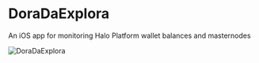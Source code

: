 # DoraDaExplora
An iOS app for monitoring Halo Platform wallet balances and masternodes

![DoraDaExplora](https://github.com/Henc313/DoraDaExplora/blob/master/DoraGIFFast.gif)
